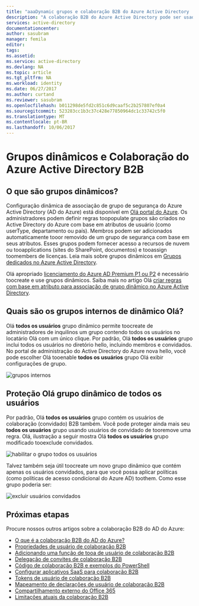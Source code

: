 ```yaml
---
title: "aaaDynamic grupos e colaboração B2B do Azure Active Directory | Microsoft Docs"
description: "A colaboração B2B do Azure Active Directory pode ser usada com grupos dinâmicos do Azure AD"
services: active-directory
documentationcenter: 
author: sasubram
manager: femila
editor: 
tags: 
ms.assetid: 
ms.service: active-directory
ms.devlang: NA
ms.topic: article
ms.tgt_pltfrm: NA
ms.workload: identity
ms.date: 06/27/2017
ms.author: curtand
ms.reviewer: sasubram
ms.openlocfilehash: b011298de5fd2c851c6d9caaf5c2b257807ef0a4
ms.sourcegitcommit: 523283cc1b3c37c428e77850964dc1c33742c5f0
ms.translationtype: MT
ms.contentlocale: pt-BR
ms.lasthandoff: 10/06/2017
---
```

# <a name="dynamic-groups-and-azure-active-directory-b2b-collaboration"></a>Grupos dinâmicos e Colaboração do Azure Active Directory B2B

## <a name="what-are-dynamic-groups"></a>O que são grupos dinâmicos?
Configuração dinâmica de associação de grupo de segurança do Azure Active Directory (AD do Azure) está disponível em [Olá portal do Azure](https://portal.azure.com). Os administradores podem definir regras toopopulate grupos são criados no Active Directory do Azure com base em atributos de usuário (como userType, departamento ou país). Membros podem ser adicionados automaticamente tooor removido de um grupo de segurança com base em seus atributos. Esses grupos podem fornecer acesso a recursos de nuvem ou tooapplications (sites do SharePoint, documentos) e tooassign toomembers de licenças. Leia mais sobre grupos dinâmicos em [Grupos dedicados no Azure Active Directory](active-directory-accessmanagement-dedicated-groups.md).

Olá apropriado [licenciamento do Azure AD Premium P1 ou P2](https://azure.microsoft.com/pricing/details/active-directory/) é necessário toocreate e use grupos dinâmicos. Saiba mais no artigo Olá [criar regras com base em atributo para associação de grupo dinâmico no Azure Active Directory](active-directory-groups-dynamic-membership-azure-portal.md).

## <a name="what-are-hello-built-in-dynamic-groups"></a>Quais são os grupos internos de dinâmico Olá?
Olá **todos os usuários** grupo dinâmico permite toocreate de administradores de inquilinos um grupo contendo todos os usuários no locatário Olá com um único clique. Por padrão, Olá **todos os usuários** grupo inclui todos os usuários no diretório hello, incluindo membros e convidados.
No portal de administração do Active Directory do Azure nova hello, você pode escolher Olá tooenable **todos os usuários** grupo Olá exibir configurações de grupo.

![grupos internos](media/active-directory-b2b-dynamic-groups/built-in-groups.png)

## <a name="hardening-hello-all-users-dynamic-group"></a>Proteção Olá grupo dinâmico de todos os usuários
Por padrão, Olá **todos os usuários** grupo contém os usuários de colaboração (convidado) B2B também. Você pode proteger ainda mais seu **todos os usuários** grupo usando usuários de convidado de tooremove uma regra. Olá, ilustração a seguir mostra Olá **todos os usuários** grupo modificado tooexclude convidados.

![habilitar o grupo todos os usuários](media/active-directory-b2b-dynamic-groups/enable-all-users-group.png)

Talvez também seja útil toocreate um novo grupo dinâmico que contém apenas os usuários convidados, para que você possa aplicar políticas (como políticas de acesso condicional do Azure AD) toothem.
Como esse grupo poderia ser:

![excluir usuários convidados](media/active-directory-b2b-dynamic-groups/exclude-guest-users.png)

## <a name="next-steps"></a>Próximas etapas

Procure nossos outros artigos sobre a colaboração B2B do AD do Azure:

* [O que é a colaboração B2B do AD do Azure?](active-directory-b2b-what-is-azure-ad-b2b.md)
* [Propriedades de usuário de colaboração B2B](active-directory-b2b-user-properties.md)
* [Adicionando uma função de tooa de usuário de colaboração B2B](active-directory-b2b-add-guest-to-role.md)
* [Delegação de convites de colaboração B2B](active-directory-b2b-delegate-invitations.md)
* [Código de colaboração B2B e exemplos do PowerShell](active-directory-b2b-code-samples.md)
* [Configurar aplicativos SaaS para colaboração B2B](active-directory-b2b-configure-saas-apps.md)
* [Tokens de usuário de colaboração B2B](active-directory-b2b-user-token.md)
* [Mapeamento de declarações de usuário de colaboração B2B](active-directory-b2b-claims-mapping.md)
* [Compartilhamento externo do Office 365](active-directory-b2b-o365-external-user.md)
* [Limitações atuais da colaboração B2B](active-directory-b2b-current-limitations.md)
